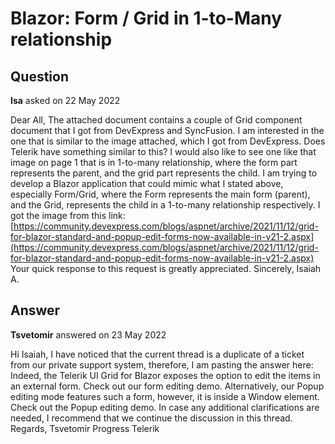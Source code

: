 # Blazor: Form / Grid in 1-to-Many relationship

## Question

**Isa** asked on 22 May 2022

Dear All, The attached document contains a couple of Grid component document that I got from DevExpress and SyncFusion. I am interested in the one that is similar to the image attached, which I got from DevExpress. Does Telerik have something similar to this? I would also like to see one like that image on page 1 that is in 1-to-many relationship, where the form part represents the parent, and the grid part represents the child. I am trying to develop a Blazor application that could mimic what I stated above, especially Form/Grid, where the Form represents the main form (parent), and the Grid, represents the child in a 1-to-many relationship respectively. I got the image from this link: [https://community.devexpress.com/blogs/aspnet/archive/2021/11/12/grid-for-blazor-standard-and-popup-edit-forms-now-available-in-v21-2.aspx](https://community.devexpress.com/blogs/aspnet/archive/2021/11/12/grid-for-blazor-standard-and-popup-edit-forms-now-available-in-v21-2.aspx) Your quick response to this request is greatly appreciated. Sincerely, Isaiah A.

## Answer

**Tsvetomir** answered on 23 May 2022

Hi Isaiah, I have noticed that the current thread is a duplicate of a ticket from our private support system, therefore, I am pasting the answer here: Indeed, the Telerik UI Grid for Blazor exposes the option to edit the items in an external form. Check out our form editing demo. Alternatively, our Popup editing mode features such a form, however, it is inside a Window element. Check out the Popup editing demo. In case any additional clarifications are needed, I recommend that we continue the discussion in this thread. Regards, Tsvetomir Progress Telerik
